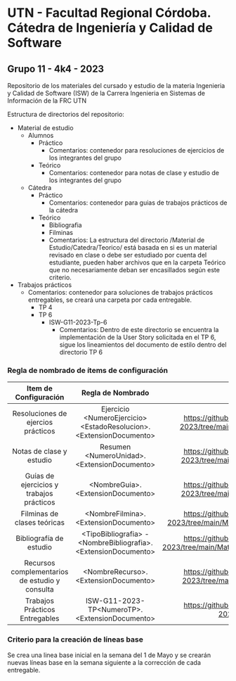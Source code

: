 # UTN - Facultad Regional Córdoba. Cátedra de Ingeniería y Calidad de Software 
## Grupo 11 - 4k4 - 2023
Repositorio de los materiales del cursado y estudio de la materia Ingenieria  y Calidad de Software (ISW) de la Carrera Ingenieria en Sistemas de Información de la FRC UTN

Estructura de directorios del repositorio:
- Material de estudio
	- Alumnos
	    - Práctico
	      - Comentarios: contenedor para resoluciones de ejercicios de los integrantes del grupo
	    - Teórico 
	      - Comentarios: contenedor para notas de clase y estudio de los integrantes del grupo
	- Cátedra
	  	- Práctico
	  	  - Comentarios: contenedor para guias de trabajos prácticos de la cátedra
	    - Teórico 
	        - Bibliografia
	        - Filminas
	        - Comentarios: La estructura del directorio /Material de Estudio/Catedra/Teorico/ está basada en si es un material revisado en clase o debe ser estudiado por cuenta del estudiante, pueden haber archivos que en la carpeta Teórico que no necesariamente deban ser encasillados según este criterio. 
- Trabajos prácticos
  - Comentarios: contenedor para soluciones de trabajos prácticos entregables, se creará una carpeta por cada entregable.
	- TP 4
	- TP 6
	    - ISW-G11-2023-Tp-6
	      - Comentarios: Dentro de este directorio se encuentra la implementación de la User Story solicitada en el TP 6, sigue los lineamientos del documento de estilo dentro del directorio TP 6         

### Regla de nombrado de ítems de configuración 
| Item de Configuración     | Regla de Nombrado | Ubicación en repositorio     |
|     :-----:       		       |    :-----:         |       :----:         |
|    Resoluciones de ejercios prácticos  | Ejercicio \<NumeroEjercicio\> \<EstadoResolucion\>.\<ExtensionDocumento\>  | https://github.com/82440-Villarruel-Juan-Cruz/ISW-G11-2023/tree/main/Material%20de%20Estudio/Alumnos/Practico   |
|    Notas de clase y estudio  | Resumen \<NumeroUnidad\>.\<ExtensionDocumento\>  | https://github.com/82440-Villarruel-Juan-Cruz/ISW-G11-2023/tree/main/Material%20de%20Estudio/Alumnos/Teorico   |
|    Guías de ejercicios y trabajos prácticos   | \<NombreGuia\>.\<ExtensionDocumento\>  | https://github.com/82440-Villarruel-Juan-Cruz/ISW-G11-2023/tree/main/Material%20de%20Estudio/Catedra/Practico   |
|    Filminas de clases teóricas   | \<NombreFilmina\>.\<ExtensionDocumento\>  | https://github.com/82440-Villarruel-Juan-Cruz/ISW-G11-2023/tree/main/Material%20de%20Estudio/Catedra/Teorico/Filminas    |
|    Bibliografía de estudio  | \<TipoBibliografia\> - \<NombreBibliografia\>.\<ExtensionDocumento\>  | https://github.com/82440-Villarruel-Juan-Cruz/ISW-G11-2023/tree/main/Material%20de%20Estudio/Catedra/Teorico/Bibliografia   |
|    Recursos complementarios de estudio y consulta  | \<NombreRecurso\>.\<ExtensionDocumento\>  | https://github.com/82440-Villarruel-Juan-Cruz/ISW-G11-2023/tree/main/Material%20de%20Estudio/Catedra/Teorico   |
|    Trabajos Prácticos Entregables  | ISW-G11-2023-TP\<NumeroTP\>.\<ExtensionDocumento\>  | https://github.com/82440-Villarruel-Juan-Cruz/ISW-G11-2023/tree/main/Trabajos%20Practicos   |


### Criterio para la creación de líneas base
Se crea una linea base inicial en la semana del 1 de Mayo y se crearán nuevas líneas base en la semana siguiente a la corrección de cada entregable.
